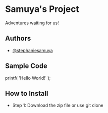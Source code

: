 # Samuya's Project
Adventures waiting for us!

## Authors
* [@stephaniesamuya](https://github.com/stephaniesamuya/ipt101b_samuya.git)

## Sample Code
printf( 'Hello World!' );

## How to Install
* Step 1: Download the zip file or use git clone
